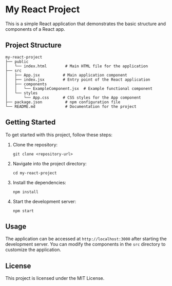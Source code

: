 # My React Project

This is a simple React application that demonstrates the basic structure and components of a React app.

## Project Structure

```
my-react-project
├── public
│   └── index.html        # Main HTML file for the application
├── src
│   ├── App.jsx          # Main application component
│   ├── index.jsx        # Entry point of the React application
│   ├── components
│   │   └── ExampleComponent.jsx  # Example functional component
│   └── styles
│       └── App.css      # CSS styles for the App component
├── package.json          # npm configuration file
└── README.md             # Documentation for the project
```

## Getting Started

To get started with this project, follow these steps:

1. Clone the repository:
   ```
   git clone <repository-url>
   ```

2. Navigate into the project directory:
   ```
   cd my-react-project
   ```

3. Install the dependencies:
   ```
   npm install
   ```

4. Start the development server:
   ```
   npm start
   ```

## Usage

The application can be accessed at `http://localhost:3000` after starting the development server. You can modify the components in the `src` directory to customize the application.

## License

This project is licensed under the MIT License.